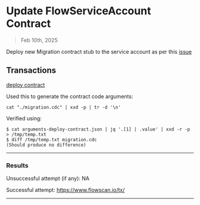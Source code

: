 # Update FlowServiceAccount Contract

> Feb 10th, 2025

Deploy new Migration contract stub to the service account as per this [issue](https://github.com/onflow/service-account/issues/358)

## Transactions

[deploy contract](../../../../templates/deploy_contract.cdc)

Used this to generate the contract code arguments:

`cat "./migration.cdc" | xxd -p | tr -d '\n'`

Verified using:
```
$ cat arguments-deploy-contract.json | jq '.[1] | .value' | xxd -r -p > /tmp/temp.txt
$ diff /tmp/temp.txt migration.cdc
(Should produce no difference)
```
___

### Results

Unsuccessful attempt (if any): NA

Successful attempt: https://www.flowscan.io/tx/


___

